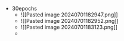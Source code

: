 - 30epochs
	-  ![[Pasted image 20240701182947.png]]
	- ![[Pasted image 20240701182952.png]]
	- ![[Pasted image 20240701183123.png]]
	- 
